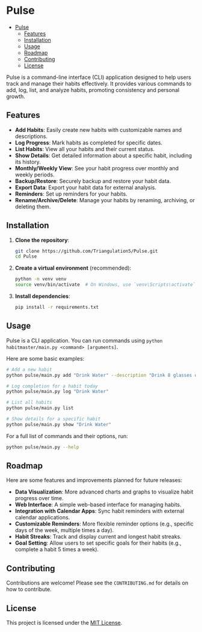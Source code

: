 # Pulse

<!--toc:start-->
- [Pulse](#pulse)
  - [Features](#features)
  - [Installation](#installation)
  - [Usage](#usage)
  - [Roadmap](#roadmap)
  - [Contributing](#contributing)
  - [License](#license)
<!--toc:end-->

Pulse is a command-line interface (CLI) application designed to help users track and manage their habits effectively. It provides various commands to add, log, list, and analyze habits, promoting consistency and personal growth.

## Features

- **Add Habits**: Easily create new habits with customizable names and descriptions.
- **Log Progress**: Mark habits as completed for specific dates.
- **List Habits**: View all your habits and their current status.
- **Show Details**: Get detailed information about a specific habit, including its history.
- **Monthly/Weekly View**: See your habit progress over monthly and weekly periods.
- **Backup/Restore**: Securely backup and restore your habit data.
- **Export Data**: Export your habit data for external analysis.
- **Reminders**: Set up reminders for your habits.
- **Rename/Archive/Delete**: Manage your habits by renaming, archiving, or deleting them.

## Installation

1.  **Clone the repository**:

    ```bash
    git clone https://github.com/Triangulation5/Pulse.git
    cd Pulse
    ```

2.  **Create a virtual environment** (recommended):

    ```bash
    python -m venv venv
    source venv/bin/activate  # On Windows, use `venv\Scripts\activate`
    ```

3.  **Install dependencies**:

    ```bash
    pip install -r requirements.txt
    ```

## Usage

Pulse is a CLI application. You can run commands using `python habitmaster/main.py <command> [arguments]`.

Here are some basic examples:

```bash
# Add a new habit
python pulse/main.py add "Drink Water" --description "Drink 8 glasses of water daily"

# Log completion for a habit today
python pulse/main.py log "Drink Water"

# List all habits
python pulse/main.py list

# Show details for a specific habit
python pulse/main.py show "Drink Water"
```

For a full list of commands and their options, run:

```bash
python pulse/main.py --help
```

## Roadmap

Here are some features and improvements planned for future releases:

-   **Data Visualization**: More advanced charts and graphs to visualize habit progress over time.
-   **Web Interface**: A simple web-based interface for managing habits.
-   **Integration with Calendar Apps**: Sync habit reminders with external calendar applications.
-   **Customizable Reminders**: More flexible reminder options (e.g., specific days of the week, multiple times a day).
-   **Habit Streaks**: Track and display current and longest habit streaks.
-   **Goal Setting**: Allow users to set specific goals for their habits (e.g., complete a habit 5 times a week).

## Contributing

Contributions are welcome! Please see the `CONTRIBUTING.md` for details on how to contribute.

## License

This project is licensed under the [MIT License](LICENSE).
